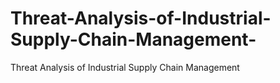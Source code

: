 # Threat-Analysis-of-Industrial-Supply-Chain-Management-
Threat Analysis of Industrial Supply Chain Management 
